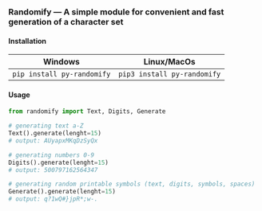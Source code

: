 ### Randomify — A simple module for convenient and fast generation of a character set



####  Installation

| Windows                    | Linux/MacOs                 |
| -------------------------- | --------------------------- |
| `pip install py-randomify` | `pip3 install py-randomify` |



#### Usage

```python
from randomify import Text, Digits, Generate

# generating text a-Z
Text().generate(lenght=15)
# output: AUyapxMKqDzSyQx

# generating numbers 0-9
Digits().generate(lenght=15)
# output: 500797162564347

# generating random printable symbols (text, digits, symbols, spaces)
Generate().generate(lenght=15)
# output: q?1wQ#}jpR*;w-.
```



